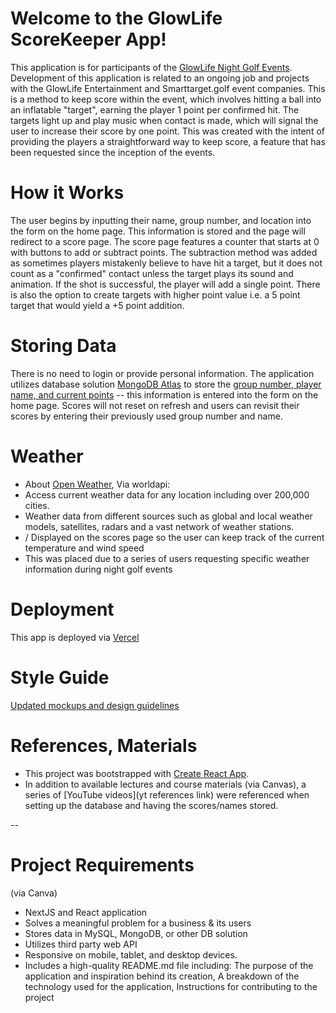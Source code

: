 # Welcome to the GlowLife ScoreKeeper App!
This application is for participants of the [GlowLife Night Golf Events](https://glowlife.com/). Development of this application is related to an ongoing job and projects with the GlowLife Entertainment and Smarttarget.golf event companies. This is a method to keep score within the event, which involves hitting a ball into an inflatable "target", earning the player 1 point per confirmed hit. The targets light up and play music when contact is made, which will signal the user to increase their score by one point. This was created with the intent of providing the players a straightforward way to keep score, a feature that has been requested since the inception of the events.

# How it Works
The user begins by inputting their name, group number, and location into the form on the home page. This information is stored and the page will redirect to a score page. The score page features a counter that starts at 0 with buttons to add or subtract points. The subtraction method was added as sometimes players mistakenly believe to have hit a target, but it does not count as a "confirmed" contact unless the target plays its sound and animation. If the shot is successful, the player will add a single point. There is also the option to create targets with higher point value i.e. a 5 point target that would yield a +5 point addition.

# Storing Data
There is no need to login or provide personal information. The application utilizes database solution [MongoDB Atlas](https://www.mongodb.com/atlas/database) to store the [group number, player name, and current points](https://ibb.co/285dG5p) -- this information is entered into the form on the home page. Scores will not reset on refresh and users can revisit their scores by entering their previously used group number and name. 

# Weather
- About [Open Weather](https://rapidapi.com/worldapi/api/open-weather13/), Via worldapi:
- Access current weather data for any location including over 200,000 cities.
- Weather data from different sources such as global and local weather models, satellites, radars and a vast network of weather stations.
- / Displayed on the scores page so the user can keep track of the current temperature and wind speed
- This was placed due to a series of users requesting specific weather information during night golf events

# Deployment
This app is deployed via [Vercel](https://glowlife-scorekeeper.vercel.app/)

# Style Guide
[Updated mockups and design guidelines](https://drive.google.com/drive/folders/1oJgb6zn90-7_nZiNfIjGvQAqanA6TCe3?usp=share_link)


# References, Materials
- This project was bootstrapped with [Create React App](https://github.com/facebook/create-react-app).
- In addition to available lectures and course materials (via Canvas), a series of [YouTube videos](yt references link) were referenced when setting up the database and having the scores/names stored.

-- 
# Project Requirements
(via Canva)
- NextJS and React application
- Solves a meaningful problem for a business & its users
- Stores data in MySQL, MongoDB, or other DB solution
- Utilizes third party web API
- Responsive on mobile, tablet, and desktop devices.
- Includes a high-quality README.md file including:
The purpose of the application and inspiration behind its creation, A breakdown of the technology used for the application, Instructions for contributing to the project 


